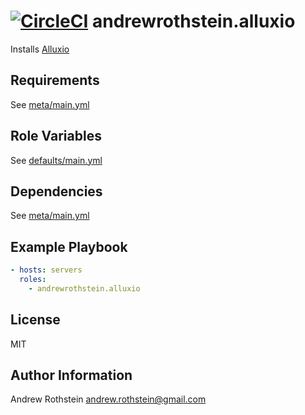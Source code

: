 [![CircleCI](https://circleci.com/gh/andrewrothstein/ansible-alluxio.svg?style=svg)](https://circleci.com/gh/andrewrothstein/ansible-alluxio)
andrewrothstein.alluxio
===========================

Installs [Alluxio](http://www.alluxio.org/)

Requirements
------------

See [meta/main.yml](meta/main.yml)

Role Variables
--------------

See [defaults/main.yml](defaults/main.yml)

Dependencies
------------

See [meta/main.yml](meta/main.yml)

Example Playbook
----------------

```yml
- hosts: servers
  roles:
    - andrewrothstein.alluxio
```

License
-------

MIT

Author Information
------------------

Andrew Rothstein <andrew.rothstein@gmail.com>
